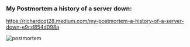 ### My Postmortem a history of a server down:
https://richardcqt28.medium.com/my-postmortem-a-history-of-a-server-down-e9cd854d098a

<img src="https://miro.medium.com/max/1050/1*zdZtZpD9A5Wqn8Igkkp5Jg.png" alt="postmortem"/>

